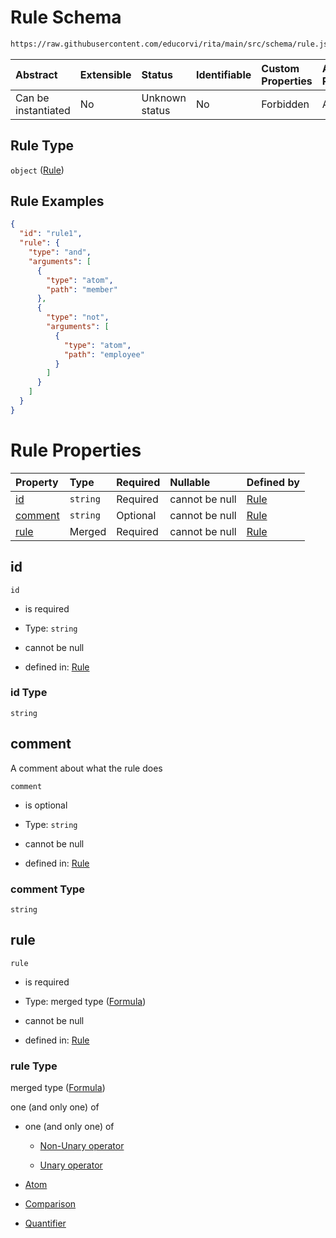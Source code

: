 # Rule Schema

```txt
https://raw.githubusercontent.com/educorvi/rita/main/src/schema/rule.json
```



| Abstract            | Extensible | Status         | Identifiable | Custom Properties | Additional Properties | Access Restrictions | Defined In                                                     |
| :------------------ | :--------- | :------------- | :----------- | :---------------- | :-------------------- | :------------------ | :------------------------------------------------------------- |
| Can be instantiated | No         | Unknown status | No           | Forbidden         | Allowed               | none                | [rule.json](../../src/schema/rule.json "open original schema") |

## Rule Type

`object` ([Rule](rule.md))

## Rule Examples

```json
{
  "id": "rule1",
  "rule": {
    "type": "and",
    "arguments": [
      {
        "type": "atom",
        "path": "member"
      },
      {
        "type": "not",
        "arguments": [
          {
            "type": "atom",
            "path": "employee"
          }
        ]
      }
    ]
  }
}
```

# Rule Properties

| Property            | Type     | Required | Nullable       | Defined by                                                                                                                         |
| :------------------ | :------- | :------- | :------------- | :--------------------------------------------------------------------------------------------------------------------------------- |
| [id](#id)           | `string` | Required | cannot be null | [Rule](rule-properties-id.md "https://raw.githubusercontent.com/educorvi/rita/main/src/schema/rule.json#/properties/id")           |
| [comment](#comment) | `string` | Optional | cannot be null | [Rule](rule-properties-comment.md "https://raw.githubusercontent.com/educorvi/rita/main/src/schema/rule.json#/properties/comment") |
| [rule](#rule)       | Merged   | Required | cannot be null | [Rule](formula.md "https://raw.githubusercontent.com/educorvi/rita/main/src/schema/formula.json#/properties/rule")                 |

## id



`id`

*   is required

*   Type: `string`

*   cannot be null

*   defined in: [Rule](rule-properties-id.md "https://raw.githubusercontent.com/educorvi/rita/main/src/schema/rule.json#/properties/id")

### id Type

`string`

## comment

A comment about what the rule does

`comment`

*   is optional

*   Type: `string`

*   cannot be null

*   defined in: [Rule](rule-properties-comment.md "https://raw.githubusercontent.com/educorvi/rita/main/src/schema/rule.json#/properties/comment")

### comment Type

`string`

## rule



`rule`

*   is required

*   Type: merged type ([Formula](formula.md))

*   cannot be null

*   defined in: [Rule](formula.md "https://raw.githubusercontent.com/educorvi/rita/main/src/schema/formula.json#/properties/rule")

### rule Type

merged type ([Formula](formula.md))

one (and only one) of

*   one (and only one) of

    *   [Non-Unary operator](operator-oneof-non-unary-operator.md "check type definition")

    *   [Unary operator](operator-oneof-unary-operator.md "check type definition")

*   [Atom](atom.md "check type definition")

*   [Comparison](comparison.md "check type definition")

*   [Quantifier](quantifier.md "check type definition")
